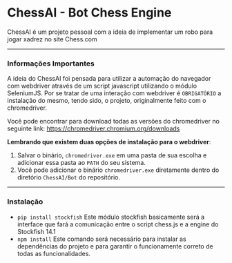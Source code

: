 # ChessAI - Bot Chess Engine

ChessAI é um projeto pessoal com a ideia de implementar um robo para jogar xadrez no site Chess.com

---

### Informações Importantes
A ideia do ChessAI foi pensada para utilizar a automação do navegador com webdriver através de um script javascript utilizando o módulo SeleniumJS.
Por se tratar de uma interação com webdriver é `OBRIGATÓRIO` a instalação do mesmo, tendo sido, o projeto, originalmente feito com o chromedriver.

Você pode encontrar para download todas as versões do chromedriver no seguinte link: https://chromedriver.chromium.org/downloads

**Lembrando que existem duas opções de instalação para o webdriver**:
  1. Salvar o binário, `chromedriver.exe` em uma pasta de sua escolha e adicionar essa pasta ao `PATH` do seu sistema.
  2. Você pode adicionar o binário `chromedriver.exe` diretamente dentro do diretório `ChessAI/Bot` do repositório.
  
---

### Instalação

- `pip install stockfish` 
Este módulo stockfish basicamente será a interface que fará a comunicação entre o script chess.js e a engine do Stockfish 14.1
- `npm install`
Este comando será necessário para instalar as dependências do projeto e para garantir o funcionamente correto de todas as funcionalidades.
